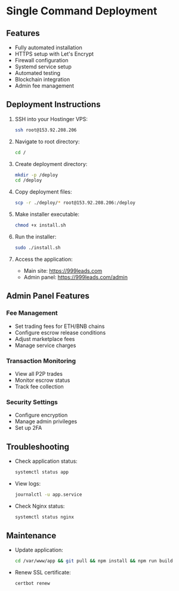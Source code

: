 # Single Command Deployment

## Features
- Fully automated installation
- HTTPS setup with Let's Encrypt
- Firewall configuration
- Systemd service setup
- Automated testing
- Blockchain integration
- Admin fee management

## Deployment Instructions

1. SSH into your Hostinger VPS:
   ```bash
   ssh root@153.92.208.206
   ```

2. Navigate to root directory:
   ```bash
   cd /
   ```

3. Create deployment directory:
   ```bash
   mkdir -p /deploy
   cd /deploy
   ```

4. Copy deployment files:
   ```bash
   scp -r ./deploy/* root@153.92.208.206:/deploy
   ```

5. Make installer executable:
   ```bash
   chmod +x install.sh
   ```

6. Run the installer:
   ```bash
   sudo ./install.sh
   ```

7. Access the application:
   - Main site: https://999leads.com
   - Admin panel: https://999leads.com/admin

## Admin Panel Features

### Fee Management
- Set trading fees for ETH/BNB chains
- Configure escrow release conditions
- Adjust marketplace fees
- Manage service charges

### Transaction Monitoring
- View all P2P trades
- Monitor escrow status
- Track fee collection

### Security Settings
- Configure encryption
- Manage admin privileges
- Set up 2FA

## Troubleshooting
- Check application status:
  ```bash
  systemctl status app
  ```
- View logs:
  ```bash
  journalctl -u app.service
  ```
- Check Nginx status:
  ```bash
  systemctl status nginx
  ```

## Maintenance
- Update application:
  ```bash
  cd /var/www/app && git pull && npm install && npm run build
  ```
- Renew SSL certificate:
  ```bash
  certbot renew
  ```
